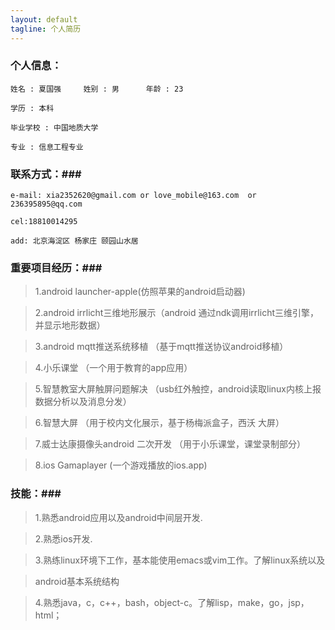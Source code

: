 ```yaml
---
layout: default
tagline: 个人简历
---
```


### 个人信息： ###

    姓名 : 夏国强     姓别 : 男      年龄 : 23

    学历 : 本科

    毕业学校 : 中国地质大学

    专业 : 信息工程专业




### 联系方式：###

    e-mail: xia2352620@gmail.com or love_mobile@163.com  or 236395895@qq.com

    cel:18810014295

    add: 北京海淀区 杨家庄 颐园山水居

### 重要项目经历：###

>1.android launcher-apple(仿照苹果的android启动器)

>2.android irrlicht三维地形展示（android 通过ndk调用irrlicht三维引擎，并显示地形数据）

>3.android mqtt推送系统移植 （基于mqtt推送协议android移植）

>4.小乐课堂     （一个用于教育的app应用）

>5.智慧教室大屏触屏问题解决     （usb红外触控，android读取linux内核上报数据分析以及消息分发）

>6.智慧大屏                  （用于校内文化展示，基于杨梅派盒子，西沃
>大屏）

>7.威士达康摄像头android 二次开发  （用于小乐课堂，课堂录制部分）

>8.ios Gamaplayer                (一个游戏播放的ios.app)

### 技能：###

>1.熟悉android应用以及android中间层开发.

>2.熟悉ios开发.

>3.熟练linux环境下工作，基本能使用emacs或vim工作。了解linux系统以及

>android基本系统结构

>4.熟悉java，c，c++，bash，object-c。了解lisp，make，go，jsp，html；

